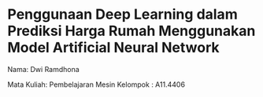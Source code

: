 # Penggunaan Deep Learning dalam Prediksi Harga Rumah Menggunakan Model Artificial Neural Network
Nama: Dwi Ramdhona

Mata Kuliah: Pembelajaran Mesin
Kelompok : A11.4406
